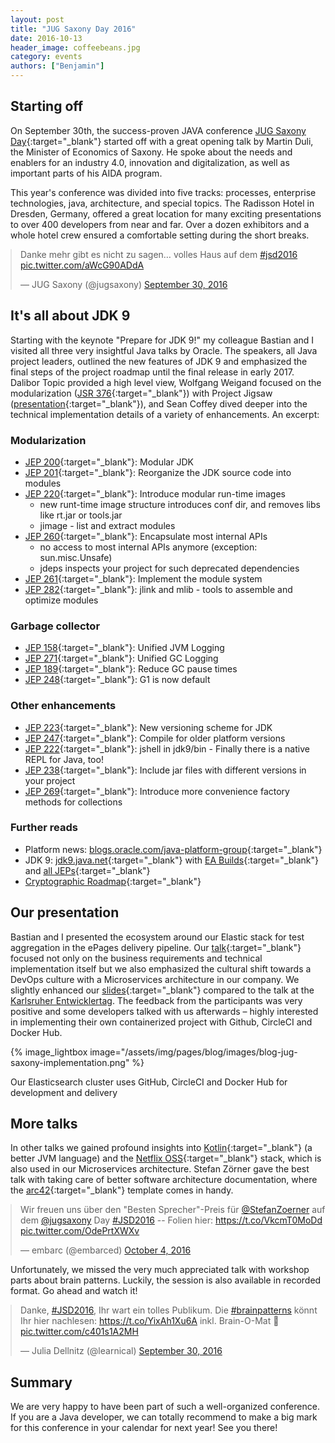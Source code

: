 ```yaml
---
layout: post
title: "JUG Saxony Day 2016"
date: 2016-10-13
header_image: coffeebeans.jpg
category: events
authors: ["Benjamin"]
---
```


<style>
.twitter-tweet {
  margin: auto;
}
</style>

## Starting off

On September 30th, the success-proven JAVA conference [JUG Saxony Day](http://www.jug-saxony-day.org/){:target="_blank"} started off with a great opening talk by Martin Duli, the Minister of Economics of Saxony.
He spoke about the needs and enablers for an industry 4.0, innovation and digitalization, as well as important parts of his AIDA program.

This year's conference was divided into five tracks: processes, enterprise technologies, java, architecture, and special topics.
The Radisson Hotel in Dresden, Germany, offered a great location for many exciting presentations to over 400 developers from near and far.
Over a dozen exhibitors and a whole hotel crew ensured a comfortable setting during the short breaks.

<blockquote class="twitter-tweet" data-lang="en"><p lang="de" dir="ltr">Danke mehr gibt es nicht zu sagen… volles Haus auf dem <a href="https://twitter.com/hashtag/jsd2016?src=hash">#jsd2016</a> <a href="https://t.co/aWcG90ADdA">pic.twitter.com/aWcG90ADdA</a></p>&mdash; JUG Saxony (@jugsaxony) <a href="https://twitter.com/jugsaxony/status/781762081167118336">September 30, 2016</a></blockquote>
<script async src="//platform.twitter.com/widgets.js" charset="utf-8"></script>

## It's all about JDK 9

Starting with the keynote "Prepare for JDK 9!" my colleague Bastian and I visited all three very insightful Java talks by Oracle.
The speakers, all Java project leaders, outlined the new features of JDK 9 and emphasized the final steps of the project roadmap until the final release in early 2017.
Dalibor Topic provided a high level view, Wolfgang Weigand focused on the modularization ([JSR 376](http://openjdk.java.net/projects/jigsaw/spec/reqs){:target="_blank"}) with Project Jigsaw ([presentation](http://www.slideshare.net/wolfgangweigend/jdk-9-und-die-modulare-plattform-jigsaw){:target="_blank"}), and Sean Coffey dived deeper into the technical implementation details of a variety of enhancements.
An excerpt:

### Modularization

* [JEP 200](http://openjdk.java.net/jeps/200){:target="_blank"}: Modular JDK
* [JEP 201](http://openjdk.java.net/jeps/201){:target="_blank"}: Reorganize the JDK source code into modules
* [JEP 220](http://openjdk.java.net/jeps/220){:target="_blank"}: Introduce modular run-time images
  - new runt-time image structure introduces conf dir, and removes libs like rt.jar or tools.jar
  - jimage - list and extract modules
* [JEP 260](http://openjdk.java.net/jeps/260){:target="_blank"}: Encapsulate most internal APIs
  - no access to most internal APIs anymore (exception: sun.misc.Unsafe)
  - jdeps inspects your project for such deprecated dependencies
* [JEP 261](http://openjdk.java.net/jeps/261){:target="_blank"}: Implement the module system
* [JEP 282](http://openjdk.java.net/jeps/282){:target="_blank"}: jlink and mlib - tools to assemble and optimize modules

### Garbage collector

* [JEP 158](http://openjdk.java.net/jeps/158){:target="_blank"}: Unified JVM Logging
* [JEP 271](http://openjdk.java.net/jeps/271){:target="_blank"}: Unified GC Logging
* [JEP 189](http://openjdk.java.net/jeps/189){:target="_blank"}: Reduce GC pause times
* [JEP 248](http://openjdk.java.net/jeps/248){:target="_blank"}: G1 is now default

### Other enhancements

* [JEP 223](http://openjdk.java.net/jeps/223){:target="_blank"}: New versioning scheme for JDK
* [JEP 247](http://openjdk.java.net/jeps/247){:target="_blank"}: Compile for older platform versions
* [JEP 222](http://openjdk.java.net/jeps/222){:target="_blank"}: jshell in jdk9/bin - Finally there is a native REPL for Java, too!
* [JEP 238](http://openjdk.java.net/jeps/238){:target="_blank"}: Include jar files with different versions in your project
* [JEP 269](http://openjdk.java.net/jeps/269){:target="_blank"}: Introduce more convenience factory methods for collections

### Further reads

* Platform news: [blogs.oracle.com/java-platform-group](https://blogs.oracle.com/java-platform-group/){:target="_blank"}
* JDK 9: [jdk9.java.net](https://jdk9.java.net/){:target="_blank"} with [EA Builds](https://jdk9.java.net/download/){:target="_blank"} and [all JEPs](http://openjdk.java.net/projects/jdk9/){:target="_blank"}
* [Cryptographic Roadmap](https://www.java.com/en/jre-jdk-cryptoroadmap.html){:target="_blank"}

## Our presentation

Bastian and I presented the ecosystem around our Elastic stack for test aggregation in the ePages delivery pipeline.
Our [talk](http://www.jug-saxony-day.org/programm/#/V45){:target="_blank"} focused not only on the business requirements and technical implementation itself but we also emphasized the cultural shift towards a DevOps culture with a Microservices architecture in our company.
We slightly enhanced our [slides](https://speakerdeck.com/dataduke/continuous-delivery-pipeline-automated-test-evaluation-jsd2016){:target="_blank"} compared to the talk at the [Karlsruher Entwicklertag](/blog/events/karlsruher-entwicklertag/).
The feedback from the participants was very positive and some developers talked with us afterwards – highly interested in implementing their own containerized project with Github, CircleCI and Docker Hub.

{% image_lightbox image="/assets/img/pages/blog/images/blog-jug-saxony-implementation.png" %}

Our Elasticsearch cluster uses GitHub, CircleCI and Docker Hub for development and delivery

## More talks

In other talks we gained profound insights into [Kotlin](https://kotlinlang.org/){:target="_blank"} (a better JVM language) and the [Netflix OSS](https://cloud.spring.io/spring-cloud-netflix/){:target="_blank"} stack, which is also used in our Microservices architecture.
Stefan Zörner gave the best talk with taking care of better software architecture documentation, where the [arc42](http://arc42.org/){:target="_blank"} template comes in handy.

<blockquote class="twitter-tweet" data-lang="en"><p lang="de" dir="ltr">Wir freuen uns über den &quot;Besten Sprecher&quot;-Preis für <a href="https://twitter.com/StefanZoerner">@StefanZoerner</a> auf dem <a href="https://twitter.com/jugsaxony">@jugsaxony</a> Day <a href="https://twitter.com/hashtag/JSD2016?src=hash">#JSD2016</a> -- Folien hier: <a href="https://t.co/VkcmT0MoDd">https://t.co/VkcmT0MoDd</a> <a href="https://t.co/OdePrtXWXv">pic.twitter.com/OdePrtXWXv</a></p>&mdash; embarc (@embarced) <a href="https://twitter.com/embarced/status/783185639542054912">October 4, 2016</a></blockquote>
<script async src="//platform.twitter.com/widgets.js" charset="utf-8"></script>

Unfortunately, we missed the very much appreciated talk with workshop parts about brain patterns. Luckily, the session is also available in recorded format.
Go ahead and watch it!

<blockquote class="twitter-tweet" data-lang="en"><p lang="de" dir="ltr">Danke, <a href="https://twitter.com/hashtag/JSD2016?src=hash">#JSD2016</a>, Ihr wart ein tolles Publikum. Die <a href="https://twitter.com/hashtag/brainpatterns?src=hash">#brainpatterns</a> könnt Ihr hier nachlesen: <a href="https://t.co/YixAh1Xu6A">https://t.co/YixAh1Xu6A</a> inkl. Brain-O-Mat 🙂 <a href="https://t.co/c401s1A2MH">pic.twitter.com/c401s1A2MH</a></p>&mdash; Julia Dellnitz (@learnical) <a href="https://twitter.com/learnical/status/781847672458244096">September 30, 2016</a></blockquote>
<script async src="//platform.twitter.com/widgets.js" charset="utf-8"></script>

## Summary

We are very happy to have been part of such a well-organized conference.
If you are a Java developer, we can totally recommend to make a big mark for this conference in your calendar for next year!
See you there!
